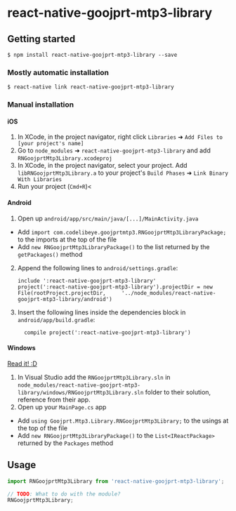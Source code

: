 
# react-native-goojprt-mtp3-library

## Getting started

`$ npm install react-native-goojprt-mtp3-library --save`

### Mostly automatic installation

`$ react-native link react-native-goojprt-mtp3-library`

### Manual installation


#### iOS

1. In XCode, in the project navigator, right click `Libraries` ➜ `Add Files to [your project's name]`
2. Go to `node_modules` ➜ `react-native-goojprt-mtp3-library` and add `RNGoojprtMtp3Library.xcodeproj`
3. In XCode, in the project navigator, select your project. Add `libRNGoojprtMtp3Library.a` to your project's `Build Phases` ➜ `Link Binary With Libraries`
4. Run your project (`Cmd+R`)<

#### Android

1. Open up `android/app/src/main/java/[...]/MainActivity.java`
  - Add `import com.codelibeye.goojprtmtp3.RNGoojprtMtp3LibraryPackage;` to the imports at the top of the file
  - Add `new RNGoojprtMtp3LibraryPackage()` to the list returned by the `getPackages()` method
2. Append the following lines to `android/settings.gradle`:
  	```
  	include ':react-native-goojprt-mtp3-library'
  	project(':react-native-goojprt-mtp3-library').projectDir = new File(rootProject.projectDir, 	'../node_modules/react-native-goojprt-mtp3-library/android')
  	```
3. Insert the following lines inside the dependencies block in `android/app/build.gradle`:
  	```
      compile project(':react-native-goojprt-mtp3-library')
  	```

#### Windows
[Read it! :D](https://github.com/ReactWindows/react-native)

1. In Visual Studio add the `RNGoojprtMtp3Library.sln` in `node_modules/react-native-goojprt-mtp3-library/windows/RNGoojprtMtp3Library.sln` folder to their solution, reference from their app.
2. Open up your `MainPage.cs` app
  - Add `using Goojprt.Mtp3.Library.RNGoojprtMtp3Library;` to the usings at the top of the file
  - Add `new RNGoojprtMtp3LibraryPackage()` to the `List<IReactPackage>` returned by the `Packages` method


## Usage
```javascript
import RNGoojprtMtp3Library from 'react-native-goojprt-mtp3-library';

// TODO: What to do with the module?
RNGoojprtMtp3Library;
```
  